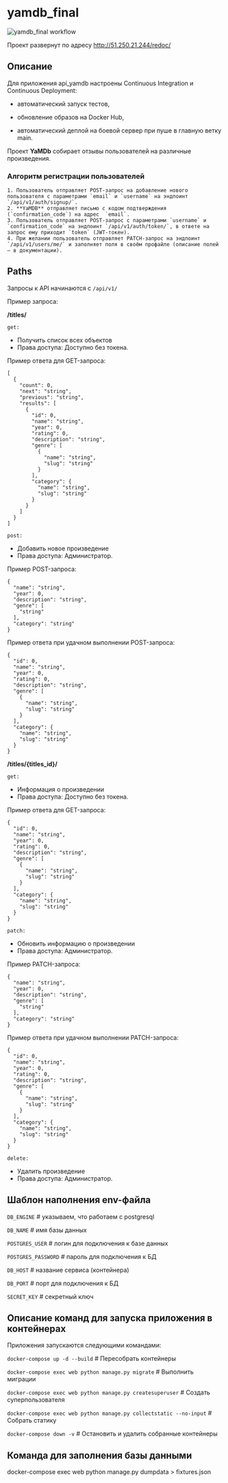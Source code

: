 # yamdb_final
![yamdb_final workflow](https://github.com/Amica24/yamdb_final/actions/workflows/yamdb_workflow.yml/badge.svg)

Проект развернут по адресу http://51.250.21.244/redoc/
## Описание
Для приложения api_yamdb настроены Continuous Integration и Continuous Deployment:

* автоматический запуск тестов, 

* обновление образов на Docker Hub,

* автоматический деплой на боевой сервер при пуше в главную ветку main.

Проект **YaMDb** собирает отзывы пользователей на различные произведения.

### Алгоритм регистрации пользователей

    1. Пользователь отправляет POST-запрос на добавление нового пользователя с параметрами `email` и `username` на эндпоинт `/api/v1/auth/signup/`.
    2. **YaMDB** отправляет письмо с кодом подтверждения (`confirmation_code`) на адрес  `email`.
    3. Пользователь отправляет POST-запрос с параметрами `username` и `confirmation_code` на эндпоинт `/api/v1/auth/token/`, в ответе на запрос ему приходит `token` (JWT-токен).
    4. При желании пользователь отправляет PATCH-запрос на эндпоинт `/api/v1/users/me/` и заполняет поля в своём профайле (описание полей — в документации).


## Paths

Запросы к API начинаются с `/api/v1/`
      
Пример запроса:


**/titles/**

```
get:
```
* Получить список всех объектов
* Права доступа: Доступно без токена.

Пример ответа для GET-запроса:
```
[
  {
    "count": 0,
    "next": "string",
    "previous": "string",
    "results": [
      {
        "id": 0,
        "name": "string",
        "year": 0,
        "rating": 0,
        "description": "string",
        "genre": [
          {
            "name": "string",
            "slug": "string"
          }
        ],
        "category": {
          "name": "string",
          "slug": "string"
        }
      }
    ]
  }
]
```
```
post:
```
* Добавить новое произведение
* Права доступа: Администратор.

Пример POST-запроса:
```
{
  "name": "string",
  "year": 0,
  "description": "string",
  "genre": [
    "string"
  ],
  "category": "string"
}    
```
Пример ответа при удачном выполнении POST-запроса:
```
{
  "id": 0,
  "name": "string",
  "year": 0,
  "rating": 0,
  "description": "string",
  "genre": [
    {
      "name": "string",
      "slug": "string"
    }
  ],
  "category": {
    "name": "string",
    "slug": "string"
  }
}
```

**/titles/{titles_id}/**


    get:
* Информация о произведении
* Права доступа: Доступно без токена. 

Пример ответа для GET-запроса:
```
{
  "id": 0,
  "name": "string",
  "year": 0,
  "rating": 0,
  "description": "string",
  "genre": [
    {
      "name": "string",
      "slug": "string"
    }
  ],
  "category": {
    "name": "string",
    "slug": "string"
  }
}
```

    patch:
* Обновить информацию о произведении
* Права доступа: Администратор.

Пример PATCH-запроса:
```
{
  "name": "string",
  "year": 0,
  "description": "string",
  "genre": [
    "string"
  ],
  "category": "string"
}
```

Пример ответа при удачном выполнении PATCH-запроса:
```
{
  "id": 0,
  "name": "string",
  "year": 0,
  "rating": 0,
  "description": "string",
  "genre": [
    {
      "name": "string",
      "slug": "string"
    }
  ],
  "category": {
    "name": "string",
    "slug": "string"
  }
}
```
    delete:
* Удалить произведение
* Права доступа: Администратор.

## Шаблон наполнения env-файла

`DB_ENGINE` # указываем, что работаем с postgresql

`DB_NAME` # имя базы данных

`POSTGRES_USER` # логин для подключения к базе данных

`POSTGRES_PASSWORD` # пароль для подключения к БД

`DB_HOST` # название сервиса (контейнера)

`DB_PORT` # порт для подключения к БД

`SECRET_KEY` # секретный ключ

## Описание команд для запуска приложения в контейнерах

Приложения запускаются следующими командами:

`docker-compose up -d --build` # Пересобрать контейнеры

`docker-compose exec web python manage.py migrate` # Выполнить миграции

`docker-compose exec web python manage.py createsuperuser` # Создать суперпользователя

`docker-compose exec web python manage.py collectstatic --no-input` # Собрать статику

`docker-compose down -v` # Остановить и удалить собранные контейнеры

## Команда для заполнения базы данными

docker-compose exec web python manage.py dumpdata > fixtures.json